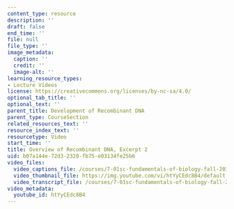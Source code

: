 ```yaml
---
content_type: resource
description: ''
draft: false
end_time: ''
file: null
file_type: ''
image_metadata:
  caption: ''
  credit: ''
  image-alt: ''
learning_resource_types:
- Lecture Videos
license: https://creativecommons.org/licenses/by-nc-sa/4.0/
optional_tab_title: ''
optional_text: ''
parent_title: Development of Recombinant DNA
parent_type: CourseSection
related_resources_text: ''
resource_index_text: ''
resourcetype: Video
start_time: ''
title: Overview of Recombinant DNA, Excerpt 2
uid: b07a144e-72d3-2320-fb75-e03134fe25b6
video_files:
  video_captions_file: /courses/7-01sc-fundamentals-of-biology-fall-2011/98bba162c738504cabf7aa70171d00de_htYyCEdc8B4.vtt
  video_thumbnail_file: https://img.youtube.com/vi/htYyCEdc8B4/default.jpg
  video_transcript_file: /courses/7-01sc-fundamentals-of-biology-fall-2011/92612e45fe32bc67271f2057eee28c13_htYyCEdc8B4.pdf
video_metadata:
  youtube_id: htYyCEdc8B4
---
```


